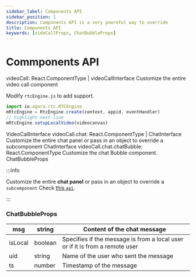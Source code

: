 ```yaml
---
sidebar_label: Components API
sidebar_position: 1
description: Components API is a very powreful way to override
title: Components API
keywords: [videCallProps, ChatBubbleProps]
---
```


# Commponents API

videoCall: React.ComponentType | videoCallInterface
Customize the entire video call component

Modify `rtcEngine.js` to add support.

```js title="rtcEngine.js"
import io.agora.rtc.RTCEngine
mRtcEngine = RtcEngine.create(context, appid, eventHandler)
// highlight-next-line
mRtcEngine.setupLocalVideo(videocanvas)

```

VideoCallInterface
videoCall.chat: React.ComponentType | ChatInterface
Customize the entire chat panel or pass in an object to override a subcomponent
ChatInterface
videoCall.chat.chatBubble: React.ComponentType
Customize the chat Bubble component.
ChatBubbleProps

:::info

Customize the entire **chat panel** or pass in an object to override a `subcomponent` Check [this `api`](#).

:::

### ChatBubbleProps

| msg     | string  | Content of the chat message                                                  |
| ------- | ------- | ---------------------------------------------------------------------------- |
| isLocal | boolean | Specifies if the message is from a local user or if it is from a remote user |
| uid     | string  | Name of the user who sent the message                                        |
| ts      | number  | Timestamp of the message                                                     |
